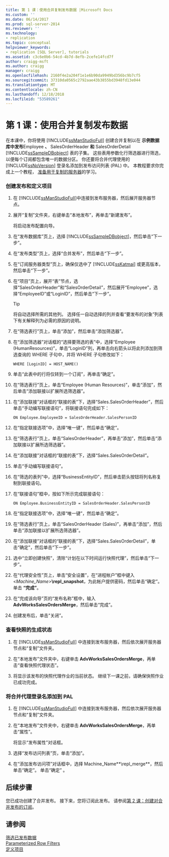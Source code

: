 ```yaml
---
title: 第 1 课：使用合并复制发布数据 |Microsoft Docs
ms.custom: ''
ms.date: 06/14/2017
ms.prod: sql-server-2014
ms.reviewer: ''
ms.technology:
- replication
ms.topic: conceptual
helpviewer_keywords:
- replication [SQL Server], tutorials
ms.assetid: c3c6e0b6-54cd-4b7d-8efb-2cefe14fcd7f
author: craigg-msft
ms.author: craigg
manager: craigg
ms.openlocfilehash: 2160f4e2a204f1e1e6b90da9949bd356bc9b7cf5
ms.sourcegitcommit: 37310da0565c2792aae43b3855bd3948fd13e044
ms.translationtype: MT
ms.contentlocale: zh-CN
ms.lasthandoff: 12/18/2018
ms.locfileid: "53589261"
---
```

# <a name="lesson-1-publishing-data-using-merge-replication"></a>第 1 课：使用合并复制发布数据
  在本课中，你将使用 [!INCLUDE[ssManStudioFull](../../includes/ssmanstudiofull-md.md)] 创建合并复制以在 **示例数据库中发布**Employee **、** SalesOrderHeader **和** SalesOrderDetail [!INCLUDE[ssSampleDBobject](../../includes/sssampledbobject-md.md)] 表的子集。 这些表用参数化行筛选器进行筛选，以便每个订阅都包含唯一的数据分区。 你还要将合并代理使用的 [!INCLUDE[ssNoVersion](../../includes/ssnoversion-md.md)] 登录名添加到发布访问列表 (PAL) 中。 本教程要求你完成上一个教程， [准备用于复制的服务器](tutorial-preparing-the-server-for-replication.md)的学习。  
  
### <a name="to-create-a-publication-and-define-articles"></a>创建发布和定义项目  
  
1.  在 [!INCLUDE[ssManStudioFull](../../includes/ssmanstudiofull-md.md)]中连接到发布服务器，然后展开服务器节点。  
  
2.  展开“复制”文件夹，右键单击“本地发布”，再单击“新建发布”。  
  
     将启动发布配置向导。  
  
3.  在“发布数据库”页上，选择 [!INCLUDE[ssSampleDBobject](../../includes/sssampledbobject-md.md)]，然后单击“下一步”。  
  
4.  在“发布类型”页上，选择“合并发布”，然后单击“下一步”。  
  
5.  在“订阅服务器类型”页上，确保仅选中了 [!INCLUDE[ssKatmai](../../includes/sskatmai-md.md)] 或更高版本，然后单击“下一步”。  
  
6.  在“项目”页上，展开“表”节点，选择“SalesOrderHeader”和“SalesOrderDetail”，然后展开“Employee”，选择“EmployeeID”或“LoginID”，然后单击“下一步”。  
  
    > [!TIP]  
    >  将自动选择所需的其他列。 选择任一自动选择的列并查看“要发布的对象”列表下有关解释列为必需的原因的说明。  
  
7.  在“筛选表行”页上，单击“添加”，然后单击“添加筛选器”。  
  
8.  在“添加筛选器”对话框的“选择要筛选的表”中，选择“Employee (HumanResources)”，单击“LoginID”列，再单击向右箭头以将此列添加到筛选查询的 WHERE 子句中，并将 WHERE 子句修改如下：  
  
    ```  
    WHERE [LoginID] = HOST_NAME()  
    ```  
  
9. 单击“此表中的行将仅转到一个订阅”，再单击“确定”。  
  
10. 在“筛选表行”页上，单击“Employee (Human Resources)”，单击“添加”，然后单击“添加联接以扩展所选筛选器”。  
  
11. 在“添加联接”对话框的“联接的表”下，选择“Sales.SalesOrderHeader”，然后单击“手动编写联接语句”，将联接语句完成如下：  
  
    ```  
    ON Employee.EmployeeID = SalesOrderHeader.SalesPersonID  
    ```  
  
12. 在“指定联接选项”中，选择“唯一键”，然后单击“确定”。  
  
13. 在“筛选表行”页上，单击“SalesOrderHeader”，再单击“添加”，然后单击“添加联接以扩展所选筛选器”。  
  
14. 在“添加联接”对话框的“联接的表”下，选择“Sales.SalesOrderDetail”。  
  
15. 单击“手动编写联接语句”。  
  
16. 在“筛选的表列”中，选择“BusinessEntityID”，然后单击箭头按钮将列名称复制到联接语句。  
  
17. 在“联接语句”框中，按如下所示完成联接语句：  
  
    ```  
    ON Employee.BusinessEntityID = SalesOrderHeader.SalesPersonID  
    ```  
  
18. 在“指定联接选项”中，选择“唯一键”，然后单击“确定”。  
  
19. 在“筛选表行”页上，单击“SalesOrderHeader (Sales)”，再单击“添加”，然后单击“添加联接以扩展所选筛选器”。  
  
20. 在“添加联接”对话框的“联接的表”下，选择“Sales.SalesOrderDetail”，单击“确定”，然后单击“下一步”。  
  
21. 选中“立即创建快照”，清除“计划在以下时间运行快照代理”，然后单击“下一步”。  
  
22. 在“代理安全性”页上，单击“安全设置”，在“进程帐户”框中键入 \<_Machine_Name>_**\repl_snapshot**，为此帐户提供密码，然后单击“确定”。 单击 **“完成”**。  
  
23. 在“完成该向导”页的“发布名称”框中，输入 **AdvWorksSalesOrdersMerge**，然后单击“完成”。  
  
24. 创建发布后，单击“关闭”。  
  
### <a name="to-view-the-status-of-snapshot-generation"></a>查看快照的生成状态  
  
1.  在 [!INCLUDE[ssManStudioFull](../../includes/ssmanstudiofull-md.md)] 中连接到发布服务器，然后依次展开服务器节点和“复制”文件夹。  
  
2.  在“本地发布”文件夹中，右键单击 **AdvWorksSalesOrdersMerge**，再单击“查看快照代理状态”。  
  
3.  将显示该发布的快照代理作业的当前状态。 继续下一课之前，请确保快照作业已成功完成。  
  
### <a name="to-add-the-merge-agent-login-to-the-pal"></a>将合并代理登录名添加到 PAL  
  
1.  在 [!INCLUDE[ssManStudioFull](../../includes/ssmanstudiofull-md.md)] 中连接到发布服务器，然后依次展开服务器节点和“复制”文件夹。  
  
2.  在“本地发布”文件夹中，右键单击 **AdvWorksSalesOrdersMerge**，再单击“属性”。  
  
     将显示“发布属性”对话框。  
  
3.  选择“发布访问列表”页，单击“添加”。  
  
4.  在“添加发布访问项”对话框中，选择 Machine_Name**\repl_merge**，然后单击“确定”。 单击“确定” 。  
  
## <a name="next-steps"></a>后续步骤  
 您已成功创建了合并发布。 接下来，您将订阅此发布。 请参阅[第 2 课：创建对合并发布的订阅](lesson-2-creating-a-subscription-to-the-merge-publication.md)。  
  
## <a name="see-also"></a>请参阅  
 [筛选已发布数据](publish/filter-published-data.md)   
 [Parameterized Row Filters](merge/parameterized-filters-parameterized-row-filters.md)   
 [定义项目](publish/define-an-article.md)  
  
  
